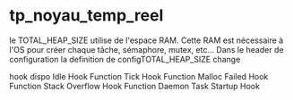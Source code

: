 # tp_noyau_temp_reel


le TOTAL_HEAP_SIZE utilise de l'espace RAM. Cette RAM est nécessaire à l'OS pour créer chaque tâche, sémaphore, mutex, etc...
Dans le header de configuration la definition de configTOTAL_HEAP_SIZE change

hook dispo
Idle Hook Function
Tick Hook Function
Malloc Failed Hook Function
Stack Overflow Hook Function
Daemon Task Startup Hook
